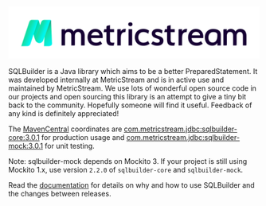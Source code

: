 [![MetricStream](docs/MetricStream_Logo.png)][MetricStream]

SQLBuilder is a Java library which aims to be a better PreparedStatement. It was developed internally at MetricStream
and is in active use and maintained by MetricStream. We use lots of wonderful open source code in our projects and open
sourcing this library is an attempt to give a tiny bit back to the community. Hopefully someone will find it useful.
Feedback of any kind is definitely appreciated!

The [MavenCentral] coordinates are
[com.metricstream.jdbc:sqlbuilder-core:3.0.1](https://search.maven.org/artifact/com.metricstream.jdbc/sqlbuilder-core/2.2.0/jar)
for production usage and
[com.metricstream.jdbc:sqlbuilder-mock:3.0.1](https://search.maven.org/artifact/com.metricstream.jdbc/sqlbuilder-mock/2.2.0/jar)
for unit testing.

Note: sqlbuilder-mock depends on Mockito 3. If your project is still using Mockito 1.x, use version `2.2.0` of
`sqlbuilder-core` and `sqlbuilder-mock`.

Read the [documentation](docs/Rationale.md) for details on why and how to use SQLBuilder and the changes between releases.

[MetricStream]: https://www.metricstream.com/
[MavenCentral]: https://mvnrepository.com/
